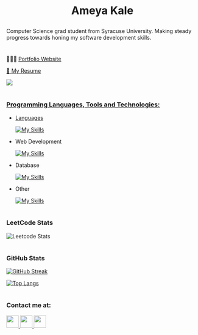 # <p align="center">Ameya Kale</p>

Computer Science grad student from Syracuse University. Making steady progress towards honing my software development skills.

#

<p> 👨🏻‍💻 <a href="https://ameyak17.github.io/Portfolio/"> Portfolio Website </p>

<p> 📄 <a href="https://drive.google.com/file/d/1_mWBVmJPFwAZidisx5spNTW16H0yDEob/view?usp=sharing"> My Resume </p>

![](https://komarev.com/ghpvc/?username=AmeyaK17&color=blue&style=for-the-badge)

#

### Programming Languages, Tools and Technologies:
 - Languages </br>
 
    [![My Skills](https://skillicons.dev/icons?i=java,cpp,c,js,py)](https://skillicons.dev)

- Web Development </br>

    [![My Skills](https://skillicons.dev/icons?i=react,nodejs,postman,bootstrap,html,css)](https://skillicons.dev)

- Database </br>

    [![My Skills](https://skillicons.dev/icons?i=mysql,mongodb)](https://skillicons.dev)

- Other </br>

    [![My Skills](https://skillicons.dev/icons?i=git,docker,linux,bash,vscode)](https://skillicons.dev)

#

### LeetCode Stats
![Leetcode Stats](https://leetcard.jacoblin.cool/AmeyaK17?ext=heatmap&theme=dark)

#

### GitHub Stats
[![GitHub Streak](https://streak-stats.demolab.com/?user=AmeyaK17&theme=dark)](https://git.io/streak-stats)

[![Top Langs](https://github-readme-stats.vercel.app/api/top-langs/?username=AmeyaK17&layout=donut&hide=html,css,scss,other)](https://github.com/anuraghazra/github-readme-stats)

#

### Contact me at:
<a href="https://www.linkedin.com/in/ameyakale/" > <img height="32" width="32" src="https://www.vectorlogo.zone/logos/linkedin/linkedin-icon.svg">  <a href="mailto:ameya.k.kale@gmail.com" > <img height="32" width="32" src="https://www.vectorlogo.zone/logos/gmail/gmail-tile.svg">  <a href="https://api.whatsapp.com/send?phone=3159527613"> <img height="32" width="32" src="https://www.vectorlogo.zone/logos/whatsapp/whatsapp-tile.svg"> 
